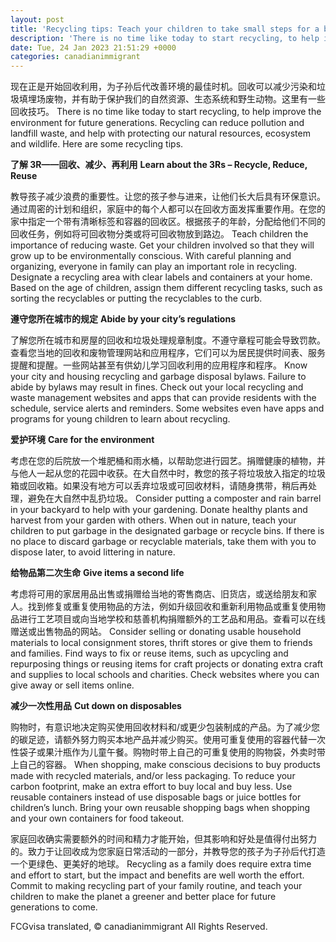 ```yaml
---
layout: post
title: 'Recycling tips: Teach your children to take small steps for a better future'
description: 'There is no time like today to start recycling, to help improve the environment for future generations. Recycling can reduce pollution and landfill waste, and help with protecting our natural resources, ecosystem and wildlife.'
date: Tue, 24 Jan 2023 21:51:29 +0000
categories: canadianimmigrant
---
```


现在正是开始回收利用，为子孙后代改善环境的最佳时机。回收可以减少污染和垃圾填埋场废物，并有助于保护我们的自然资源、生态系统和野生动物。这里有一些回收技巧。	There is no time like today to start recycling, to help improve the environment for future generations. Recycling can reduce pollution and landfill waste, and help with protecting our natural resources, ecosystem and wildlife. Here are some recycling tips.
	
**了解 3R——回收、减少、再利用**	**Learn about the 3Rs – Recycle, Reduce, Reuse**
	
教导孩子减少浪费的重要性。让您的孩子参与进来，让他们长大后具有环保意识。通过周密的计划和组织，家庭中的每个人都可以在回收方面发挥重要作用。在您的家中指定一个带有清晰标签和容器的回收区。根据孩子的年龄，分配给他们不同的回收任务，例如将可回收物分类或将可回收物放到路边。	Teach children the importance of reducing waste. Get your children involved so that they will grow up to be environmentally conscious. With careful planning and organizing, everyone in family can play an important role in recycling. Designate a recycling area with clear labels and containers at your home. Based on the age of children, assign them different recycling tasks, such as sorting the recyclables or putting the recyclables to the curb.
	
**遵守您所在城市的规定**	**Abide by your city’s regulations**
	
了解您所在城市和房屋的回收和垃圾处理规章制度。不遵守章程可能会导致罚款。查看您当地的回收和废物管理网站和应用程序，它们可以为居民提供时间表、服务提醒和提醒。一些网站甚至有供幼儿学习回收利用的应用程序和程序。	Know your city and housing recycling and garbage disposal bylaws. Failure to abide by bylaws may result in fines. Check out your local recycling and waste management websites and apps that can provide residents with the schedule, service alerts and reminders. Some websites even have apps and programs for young children to learn about recycling.
	
**爱护环境**	**Care for the environment**
	
考虑在您的后院放一个堆肥桶和雨水桶，以帮助您进行园艺。捐赠健康的植物，并与他人一起从您的花园中收获。在大自然中时，教您的孩子将垃圾放入指定的垃圾箱或回收箱。如果没有地方可以丢弃垃圾或可回收材料，请随身携带，稍后再处理，避免在大自然中乱扔垃圾。	Consider putting a composter and rain barrel in your backyard to help with your gardening. Donate healthy plants and harvest from your garden with others. When out in nature, teach your children to put garbage in the designated garbage or recycle bins. If there is no place to discard garbage or recyclable materials, take them with you to dispose later, to avoid littering in nature.
	
**给物品第二次生命**	**Give items a second life**
	
考虑将可用的家居用品出售或捐赠给当地的寄售商店、旧货店，或送给朋友和家人。找到修复或重复使用物品的方法，例如升级回收和重新利用物品或重复使用物品进行工艺项目或向当地学校和慈善机构捐赠额外的工艺品和用品。查看可以在线赠送或出售物品的网站。	Consider selling or donating usable household materials to local consignment stores, thrift stores or give them to friends and families. Find ways to fix or reuse items, such as upcycling and repurposing things or reusing items for craft projects or donating extra craft and supplies to local schools and charities. Check websites where you can give away or sell items online.
	
**减少一次性用品**	**Cut down on disposables**
	
购物时，有意识地决定购买使用回收材料和/或更少包装制成的产品。为了减少您的碳足迹，请额外努力购买本地产品并减少购买。使用可重复使用的容器代替一次性袋子或果汁瓶作为儿童午餐。购物时带上自己的可重复使用的购物袋，外卖时带上自己的容器。	When shopping, make conscious decisions to buy products made with recycled materials, and/or less packaging. To reduce your carbon footprint, make an extra effort to buy local and buy less. Use reusable containers instead of use disposable bags or juice bottles for children’s lunch. Bring your own reusable shopping bags when shopping and your own containers for food takeout.
	
家庭回收确实需要额外的时间和精力才能开始，但其影响和好处是值得付出努力的。致力于让回收成为您家庭日常活动的一部分，并教导您的孩子为子孙后代打造一个更绿色、更美好的地球。	Recycling as a family does require extra time and effort to start, but the impact and benefits are well worth the effort. Commit to making recycling part of your family routine, and teach your children to make the planet a greener and better place for future generations to come.

FCGvisa translated, © canadianimmigrant All Rights Reserved.
